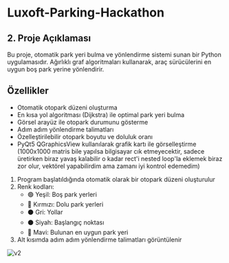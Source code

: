 # Luxoft-Parking-Hackathon




## 2. Proje Açıklaması
Bu proje, otomatik park yeri bulma ve yönlendirme sistemi sunan bir Python uygulamasıdır. Ağırlıklı graf algoritmaları kullanarak, araç sürücülerini en uygun boş park yerine yönlendirir.

## Özellikler
- Otomatik otopark düzeni oluşturma
- En kısa yol algoritması (Dijkstra) ile optimal park yeri bulma
- Görsel arayüz ile otopark durumunu gösterme
- Adım adım yönlendirme talimatları
- Özelleştirilebilir otopark boyutu ve doluluk oranı
- PyQt5 QGraphicsView kullanılarak grafik kartı ile görselleştirme (1000x1000 matris bile yapılsa bilgisayar cık etmeyecektir, sadece üretirken biraz yavaş kalabilir o kadar rect'i nested loop'la eklemek biraz zor olur, vektörel yapabilirdim ama zamanı iyi kontrol edemedim)


1. Program başlatıldığında otomatik olarak bir otopark düzeni oluşturulur
2. Renk kodları:
   - 🟢 Yeşil: Boş park yerleri
   - 🔴 Kırmızı: Dolu park yerleri
   - ⚫ Gri: Yollar
   - ⚫ Siyah: Başlangıç noktası
   - 🔵 Mavi: Bulunan en uygun park yeri
3. Alt kısımda adım adım yönlendirme talimatları görüntülenir

![v2](https://github.com/user-attachments/assets/7ec4d8e5-d457-4063-bd13-d50577f8b6ad)
